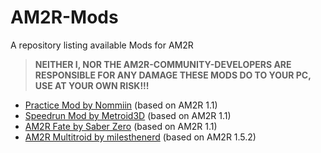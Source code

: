 # AM2R-Mods
A repository listing available Mods for AM2R

> **NEITHER I, NOR THE AM2R-COMMUNITY-DEVELOPERS ARE RESPONSIBLE FOR ANY DAMAGE THESE MODS DO TO YOUR PC, USE AT YOUR OWN RISK!!!**

- [Practice Mod by Nommiin](https://cdn.discordapp.com/attachments/293088776769503234/825051716474634321/AM2R_1.1_Practice_Mod.zip) (based on AM2R 1.1)
- [Speedrun Mod by Metroid3D](https://cdn.discordapp.com/attachments/293088776769503234/825051805699407883/AM2R_1.1_Speedrun_Mod.zip) (based on AM2R 1.1)
- [AM2R Fate by Saber Zero](https://github.com/Miepee/AM2R-Mods/raw/main/FATE%20AM2R.zip) (based on AM2R 1.1)
- [AM2R Multitroid by milesthenerd](https://github.com/lassiterm/AM2R-Multitroid/releases/latest) (based on AM2R 1.5.2)
